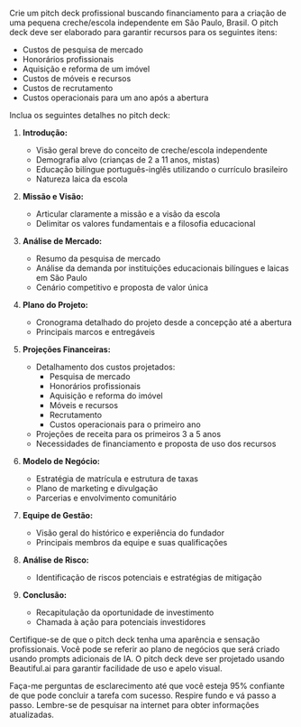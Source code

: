  
Crie um pitch deck profissional buscando financiamento para a criação de uma pequena creche/escola independente em São Paulo, Brasil. O pitch deck deve ser elaborado para garantir recursos para os seguintes itens:

- Custos de pesquisa de mercado
- Honorários profissionais
- Aquisição e reforma de um imóvel
- Custos de móveis e recursos
- Custos de recrutamento
- Custos operacionais para um ano após a abertura

Inclua os seguintes detalhes no pitch deck:

1. **Introdução:**
   - Visão geral breve do conceito de creche/escola independente
   - Demografia alvo (crianças de 2 a 11 anos, mistas)
   - Educação bilíngue português-inglês utilizando o currículo brasileiro
   - Natureza laica da escola

2. **Missão e Visão:**
   - Articular claramente a missão e a visão da escola
   - Delimitar os valores fundamentais e a filosofia educacional

3. **Análise de Mercado:**
   - Resumo da pesquisa de mercado
   - Análise da demanda por instituições educacionais bilíngues e laicas em São Paulo
   - Cenário competitivo e proposta de valor única

4. **Plano do Projeto:**
   - Cronograma detalhado do projeto desde a concepção até a abertura
   - Principais marcos e entregáveis

5. **Projeções Financeiras:**
   - Detalhamento dos custos projetados:
     - Pesquisa de mercado
     - Honorários profissionais
     - Aquisição e reforma do imóvel
     - Móveis e recursos
     - Recrutamento
     - Custos operacionais para o primeiro ano
   - Projeções de receita para os primeiros 3 a 5 anos
   - Necessidades de financiamento e proposta de uso dos recursos

6. **Modelo de Negócio:**
   - Estratégia de matrícula e estrutura de taxas
   - Plano de marketing e divulgação
   - Parcerias e envolvimento comunitário

7. **Equipe de Gestão:**
   - Visão geral do histórico e experiência do fundador
   - Principais membros da equipe e suas qualificações

8. **Análise de Risco:**
   - Identificação de riscos potenciais e estratégias de mitigação

9. **Conclusão:**
   - Recapitulação da oportunidade de investimento
   - Chamada à ação para potenciais investidores

Certifique-se de que o pitch deck tenha uma aparência e sensação profissionais. Você pode se referir ao plano de negócios que será criado usando prompts adicionais de IA. O pitch deck deve ser projetado usando Beautiful.ai para garantir facilidade de uso e apelo visual.

Faça-me perguntas de esclarecimento até que você esteja 95% confiante de que pode concluir a tarefa com sucesso. Respire fundo e vá passo a passo. Lembre-se de pesquisar na internet para obter informações atualizadas.
```